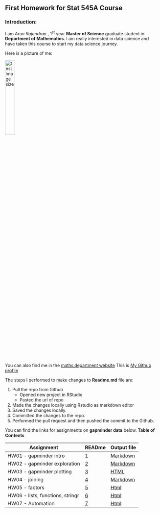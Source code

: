 ## First Homework for Stat 545A Course 

### Introduction: 

I am *Arun Rajendran* , 1<sup>st</sup> year **Master of Science** graduate student in **Department of Mathematics**. I am really interested in data science and have taken this course to start my data science journey.

Here is a picture of me:    

<img src="https://scontent-sea1-1.xx.fbcdn.net/v/t1.0-9/19731902_643866702474532_7771855317205421459_n.jpg?oh=858aadb47965de8c264a8ea08ee15013&oe=5A4504B6" alt="test image size" height="25%" width="25%">

<br/>

You can also find me in the [maths department website](https://www.math.ubc.ca/People/gallery.shtml?group=Graduate+Students)
This is [My Github profile](https://github.com/abishekarun) 

The steps I performed to make changes to **Readme.md** file  are:

1. Pull the repo from Github
    + Opened new project in RStudio 
    + Pasted the url of repo  
2. Made the changes locally using Rstudio as markdown editor
3. Saved the changes locally.
4. Committed the changes to the repo.
5. Performed the pull request and then pushed the commit to the Github.

You can find the links for assignments on __gapminder data__ below.
**Table of Contents**

|    **Assignment**  | **READme** |  **Output file**  |
|--------------------|------------|---------------------|
| HW01 - gapminder intro | [1](https://github.com/abishekarun/STAT545-hw-rajendran-arun/blob/master/hw01/README.md) | [Markdown](https://github.com/abishekarun/STAT545-hw-rajendran-arun/blob/master/hw01/hw01_gapminder.md) |      
| HW02 - gapminder exploration | [2](https://github.com/abishekarun/STAT545-hw-rajendran-arun/blob/master/hw02/README.md) | [Markdown](https://github.com/abishekarun/STAT545-hw-rajendran-arun/blob/master/hw02/hw02_gapminder.md) |
| HW03 - gapminder plotting | [3](https://github.com/abishekarun/STAT545-hw-rajendran-arun/blob/master/hw03/README.md) | [HTML](http://htmlpreview.github.io/?https://github.com/abishekarun/STAT545-hw-rajendran-arun/blob/master/hw03/hw03_gapminder.html)|
| HW04 - joining | [4](https://github.com/abishekarun/STAT545-hw-rajendran-arun/blob/master/hw04/README.md)| [Markdown](https://github.com/abishekarun/STAT545-hw-rajendran-arun/blob/master/hw04/hw04_gapminder.md) |
| HW05 - factors     | [5](https://github.com/abishekarun/STAT545-hw-rajendran-arun/blob/master/hw05/README.md)| [Html](htmtlhttps://github.com/abishekarun/STAT545-hw-rajendran-arun/blob/master/hw05/hw05_gapminder.html)|
| HW06 - lists, functions, stringr | [6](https://github.com/abishekarun/STAT545-hw-rajendran-arun/blob/master/hw06/README.md) | [Html](http://htmlpreview.github.io/?https://github.com/abishekarun/STAT545-hw-rajendran-arun/blob/master/hw06/hw06.html)|
| HW07 - Automation | [7](https://github.com/abishekarun/STAT545-hw-rajendran-arun/blob/master/hw07/README.md) | [Html](http://htmlpreview.github.io/?https://github.com/abishekarun/STAT545-hw-rajendran-arun/blob/master/hw07/03_report.html) |